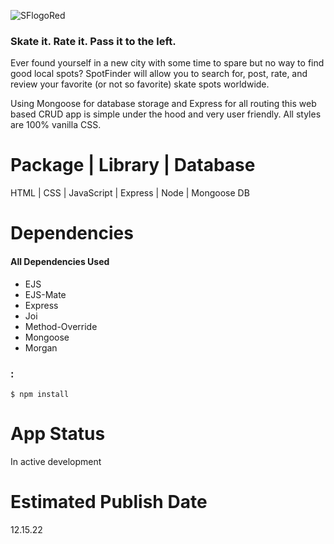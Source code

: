 ![SFlogoRed](https://user-images.githubusercontent.com/85768337/202937010-e85f55bf-ae63-4ffb-99a6-2cf499f5bfee.png)

### Skate it. Rate it. Pass it to the left. 

Ever found yourself in a new city with some time to spare but no way to find good local spots? SpotFinder will allow you to search for, post, rate, and review your favorite (or not so favorite) skate spots worldwide. 

Using Mongoose for database storage and Express for all routing this web based CRUD app is simple under the hood and very user friendly. All styles are 100% vanilla CSS. 

# Package | Library | Database

HTML | CSS | JavaScript | Express | Node | Mongoose DB

# Dependencies
#### All Dependencies Used

- EJS
- EJS-Mate
- Express
- Joi
- Method-Override
- Mongoose
- Morgan

### :
```
$ npm install
```

# App Status
In active development

# Estimated Publish Date
12.15.22
